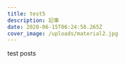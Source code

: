 ```yaml
---
title: test5
description: 記事
date: 2020-06-15T06:24:58.265Z
cover_image: /uploads/material2.jpg
---
```

test posts